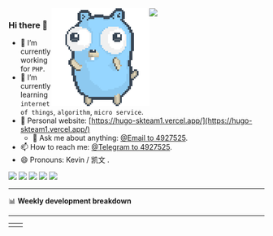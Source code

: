 <a href="https://github.com/4927525?tab=repositories">
  <img align="right" src="https://github-readme-stats.vercel.app/api?username=4927525&count_private=true&show_icons=true" width="45%" />
  <img align="right" src="img/go.gif"/>
</a>

### Hi there 👋

- 🔭 I’m currently working for `PHP`.
- 🌱 I’m currently learning `internet of things`, `algorithm`, `micro service`.
- 🔗 Personal website: [https://hugo-skteam1.vercel.app/](https://hugo-skteam1.vercel.app/)  
    - 💬 Ask me about anything: [@Email to 4927525](mailto:hzbskak@gmail.com).
- 📫 How to reach me: [@Telegram to 4927525](https://t.me/hzbskak).
- 😄 Pronouns: Kevin / 凯文 .

![](https://img.shields.io/docker/pulls/hzbskak/testsbw)
![](https://img.shields.io/badge/Go-1.16-1cadd5)
![](https://img.shields.io/badge/php-7.4.3-9cf)
![](https://visitor-badge.laobi.icu/badge?page_id=4927525.4927525)
![](https://wakatime.com/badge/github/4927525/4927525.svg)


-------

📊 **Weekly development breakdown**
<!--START_SECTION:waka-->
<!--END_SECTION:waka-->

-------
<a href="https://github.com/4927525?tab=repositories">

<table cellspacing="0" cellpadding="0">
<tr>
<td valign="top" width="50%">

</td>
<td valign="top" width="50%">

</td>
</tr>
</table>
</a>
